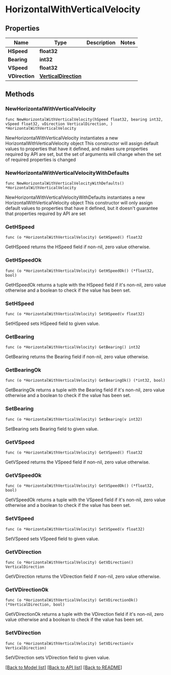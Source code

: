# HorizontalWithVerticalVelocity

## Properties

Name | Type | Description | Notes
------------ | ------------- | ------------- | -------------
**HSpeed** | **float32** |  | 
**Bearing** | **int32** |  | 
**VSpeed** | **float32** |  | 
**VDirection** | [**VerticalDirection**](VerticalDirection.md) |  | 

## Methods

### NewHorizontalWithVerticalVelocity

`func NewHorizontalWithVerticalVelocity(hSpeed float32, bearing int32, vSpeed float32, vDirection VerticalDirection, ) *HorizontalWithVerticalVelocity`

NewHorizontalWithVerticalVelocity instantiates a new HorizontalWithVerticalVelocity object
This constructor will assign default values to properties that have it defined,
and makes sure properties required by API are set, but the set of arguments
will change when the set of required properties is changed

### NewHorizontalWithVerticalVelocityWithDefaults

`func NewHorizontalWithVerticalVelocityWithDefaults() *HorizontalWithVerticalVelocity`

NewHorizontalWithVerticalVelocityWithDefaults instantiates a new HorizontalWithVerticalVelocity object
This constructor will only assign default values to properties that have it defined,
but it doesn't guarantee that properties required by API are set

### GetHSpeed

`func (o *HorizontalWithVerticalVelocity) GetHSpeed() float32`

GetHSpeed returns the HSpeed field if non-nil, zero value otherwise.

### GetHSpeedOk

`func (o *HorizontalWithVerticalVelocity) GetHSpeedOk() (*float32, bool)`

GetHSpeedOk returns a tuple with the HSpeed field if it's non-nil, zero value otherwise
and a boolean to check if the value has been set.

### SetHSpeed

`func (o *HorizontalWithVerticalVelocity) SetHSpeed(v float32)`

SetHSpeed sets HSpeed field to given value.


### GetBearing

`func (o *HorizontalWithVerticalVelocity) GetBearing() int32`

GetBearing returns the Bearing field if non-nil, zero value otherwise.

### GetBearingOk

`func (o *HorizontalWithVerticalVelocity) GetBearingOk() (*int32, bool)`

GetBearingOk returns a tuple with the Bearing field if it's non-nil, zero value otherwise
and a boolean to check if the value has been set.

### SetBearing

`func (o *HorizontalWithVerticalVelocity) SetBearing(v int32)`

SetBearing sets Bearing field to given value.


### GetVSpeed

`func (o *HorizontalWithVerticalVelocity) GetVSpeed() float32`

GetVSpeed returns the VSpeed field if non-nil, zero value otherwise.

### GetVSpeedOk

`func (o *HorizontalWithVerticalVelocity) GetVSpeedOk() (*float32, bool)`

GetVSpeedOk returns a tuple with the VSpeed field if it's non-nil, zero value otherwise
and a boolean to check if the value has been set.

### SetVSpeed

`func (o *HorizontalWithVerticalVelocity) SetVSpeed(v float32)`

SetVSpeed sets VSpeed field to given value.


### GetVDirection

`func (o *HorizontalWithVerticalVelocity) GetVDirection() VerticalDirection`

GetVDirection returns the VDirection field if non-nil, zero value otherwise.

### GetVDirectionOk

`func (o *HorizontalWithVerticalVelocity) GetVDirectionOk() (*VerticalDirection, bool)`

GetVDirectionOk returns a tuple with the VDirection field if it's non-nil, zero value otherwise
and a boolean to check if the value has been set.

### SetVDirection

`func (o *HorizontalWithVerticalVelocity) SetVDirection(v VerticalDirection)`

SetVDirection sets VDirection field to given value.



[[Back to Model list]](../README.md#documentation-for-models) [[Back to API list]](../README.md#documentation-for-api-endpoints) [[Back to README]](../README.md)


